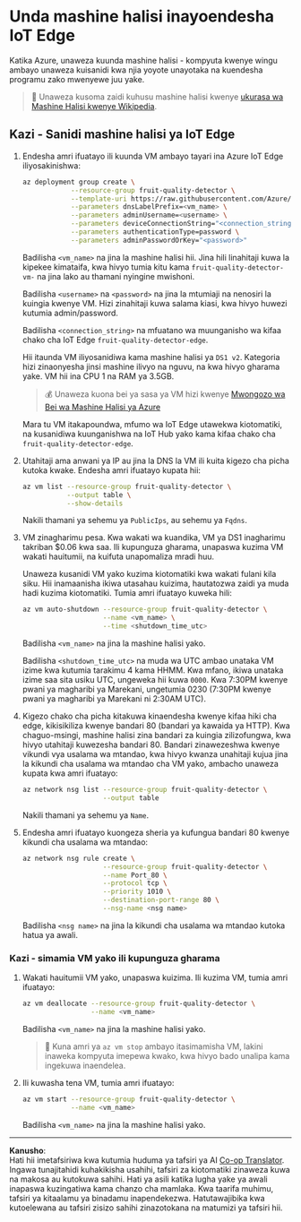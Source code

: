 <!--
CO_OP_TRANSLATOR_METADATA:
{
  "original_hash": "24dc783a600e20251211987b36370e93",
  "translation_date": "2025-08-27T20:50:20+00:00",
  "source_file": "4-manufacturing/lessons/3-run-fruit-detector-edge/vm-iotedge.md",
  "language_code": "sw"
}
-->
# Unda mashine halisi inayoendesha IoT Edge

Katika Azure, unaweza kuunda mashine halisi - kompyuta kwenye wingu ambayo unaweza kuisanidi kwa njia yoyote unayotaka na kuendesha programu zako mwenyewe juu yake.

> 💁 Unaweza kusoma zaidi kuhusu mashine halisi kwenye [ukurasa wa Mashine Halisi kwenye Wikipedia](https://wikipedia.org/wiki/Virtual_machine).

## Kazi - Sanidi mashine halisi ya IoT Edge

1. Endesha amri ifuatayo ili kuunda VM ambayo tayari ina Azure IoT Edge iliyosakinishwa:

    ```sh
    az deployment group create \
                --resource-group fruit-quality-detector \
                --template-uri https://raw.githubusercontent.com/Azure/iotedge-vm-deploy/1.2.0/edgeDeploy.json \
                --parameters dnsLabelPrefix=<vm_name> \
                --parameters adminUsername=<username> \
                --parameters deviceConnectionString="<connection_string>" \
                --parameters authenticationType=password \
                --parameters adminPasswordOrKey="<password>"
    ```

    Badilisha `<vm_name>` na jina la mashine halisi hii. Jina hili linahitaji kuwa la kipekee kimataifa, kwa hivyo tumia kitu kama `fruit-quality-detector-vm-` na jina lako au thamani nyingine mwishoni.

    Badilisha `<username>` na `<password>` na jina la mtumiaji na nenosiri la kuingia kwenye VM. Hizi zinahitaji kuwa salama kiasi, kwa hivyo huwezi kutumia admin/password.

    Badilisha `<connection_string>` na mfuatano wa muunganisho wa kifaa chako cha IoT Edge `fruit-quality-detector-edge`.

    Hii itaunda VM iliyosanidiwa kama mashine halisi ya `DS1 v2`. Kategoria hizi zinaonyesha jinsi mashine ilivyo na nguvu, na kwa hivyo gharama yake. VM hii ina CPU 1 na RAM ya 3.5GB.

    > 💰 Unaweza kuona bei ya sasa ya VM hizi kwenye [Mwongozo wa Bei wa Mashine Halisi ya Azure](https://azure.microsoft.com/pricing/details/virtual-machines/linux/?WT.mc_id=academic-17441-jabenn)

    Mara tu VM itakapoundwa, mfumo wa IoT Edge utawekwa kiotomatiki, na kusanidiwa kuunganishwa na IoT Hub yako kama kifaa chako cha `fruit-quality-detector-edge`.

1. Utahitaji ama anwani ya IP au jina la DNS la VM ili kuita kigezo cha picha kutoka kwake. Endesha amri ifuatayo kupata hii:

    ```sh
    az vm list --resource-group fruit-quality-detector \
               --output table \
               --show-details
    ```

    Nakili thamani ya sehemu ya `PublicIps`, au sehemu ya `Fqdns`.

1. VM zinagharimu pesa. Kwa wakati wa kuandika, VM ya DS1 inagharimu takriban $0.06 kwa saa. Ili kupunguza gharama, unapaswa kuzima VM wakati hauitumii, na kuifuta unapomaliza mradi huu.

    Unaweza kusanidi VM yako kuzima kiotomatiki kwa wakati fulani kila siku. Hii inamaanisha ikiwa utasahau kuizima, hautatozwa zaidi ya muda hadi kuzima kiotomatiki. Tumia amri ifuatayo kuweka hili:

    ```sh
    az vm auto-shutdown --resource-group fruit-quality-detector \
                        --name <vm_name> \
                        --time <shutdown_time_utc>
    ```

    Badilisha `<vm_name>` na jina la mashine halisi yako.

    Badilisha `<shutdown_time_utc>` na muda wa UTC ambao unataka VM izime kwa kutumia tarakimu 4 kama HHMM. Kwa mfano, ikiwa unataka izime saa sita usiku UTC, ungeweka hii kuwa `0000`. Kwa 7:30PM kwenye pwani ya magharibi ya Marekani, ungetumia 0230 (7:30PM kwenye pwani ya magharibi ya Marekani ni 2:30AM UTC).

1. Kigezo chako cha picha kitakuwa kinaendesha kwenye kifaa hiki cha edge, kikisikiliza kwenye bandari 80 (bandari ya kawaida ya HTTP). Kwa chaguo-msingi, mashine halisi zina bandari za kuingia zilizofungwa, kwa hivyo utahitaji kuwezesha bandari 80. Bandari zinawezeshwa kwenye vikundi vya usalama wa mtandao, kwa hivyo kwanza unahitaji kujua jina la kikundi cha usalama wa mtandao cha VM yako, ambacho unaweza kupata kwa amri ifuatayo:

    ```sh
    az network nsg list --resource-group fruit-quality-detector \
                        --output table
    ```

    Nakili thamani ya sehemu ya `Name`.

1. Endesha amri ifuatayo kuongeza sheria ya kufungua bandari 80 kwenye kikundi cha usalama wa mtandao:

    ```sh
    az network nsg rule create \
                        --resource-group fruit-quality-detector \
                        --name Port_80 \
                        --protocol tcp \
                        --priority 1010 \
                        --destination-port-range 80 \
                        --nsg-name <nsg name>
    ```

    Badilisha `<nsg name>` na jina la kikundi cha usalama wa mtandao kutoka hatua ya awali.

### Kazi - simamia VM yako ili kupunguza gharama

1. Wakati hauitumii VM yako, unapaswa kuizima. Ili kuzima VM, tumia amri ifuatayo:

    ```sh
    az vm deallocate --resource-group fruit-quality-detector \
                     --name <vm_name>
    ```

    Badilisha `<vm_name>` na jina la mashine halisi yako.

    > 💁 Kuna amri ya `az vm stop` ambayo itasimamisha VM, lakini inaweka kompyuta imepewa kwako, kwa hivyo bado unalipa kama ingekuwa inaendelea.

1. Ili kuwasha tena VM, tumia amri ifuatayo:

    ```sh
    az vm start --resource-group fruit-quality-detector \
                --name <vm_name>
    ```

    Badilisha `<vm_name>` na jina la mashine halisi yako.

---

**Kanusho**:  
Hati hii imetafsiriwa kwa kutumia huduma ya tafsiri ya AI [Co-op Translator](https://github.com/Azure/co-op-translator). Ingawa tunajitahidi kuhakikisha usahihi, tafsiri za kiotomatiki zinaweza kuwa na makosa au kutokuwa sahihi. Hati ya asili katika lugha yake ya awali inapaswa kuzingatiwa kama chanzo cha mamlaka. Kwa taarifa muhimu, tafsiri ya kitaalamu ya binadamu inapendekezwa. Hatutawajibika kwa kutoelewana au tafsiri zisizo sahihi zinazotokana na matumizi ya tafsiri hii.